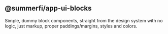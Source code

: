 ## @summerfi/app-ui-blocks

Simple, dummy block components, straight from the design system with no logic, just markup, proper
paddings/margins, styles and colors.
